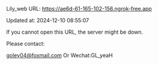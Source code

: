 Lily_web URL: https://ae6d-61-165-102-156.ngrok-free.app

Updated at: 2024-12-10 08:55:07

If you cannot open this URL, the server might be down.

Please contact: 

goley04@foxmail.com Or Wechat:GL_yeaH